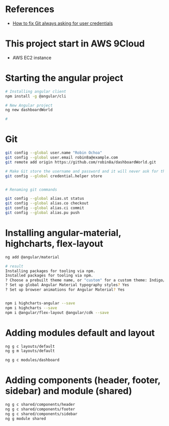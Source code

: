 # References
- [How to fix Git always asking for user credentials](https://www.freecodecamp.org/news/how-to-fix-git-always-asking-for-user-credentials/)

# This project start in AWS 9Cloud
- AWS EC2 instance

# Starting the angular project

```sh
# Installing angular client
npm install -g @angular/cli

# New Angular project
ng new dashboardWorld

# 
```


# Git
```sh
git config --global user.name "Robin Ochoa"
git config --global user.email robin8a@example.com
git remote add origin https://github.com/robin8a/dashboardWorld.git

# Make Git store the username and password and it will never ask for them.
git config --global credential.helper store


# Renaming git commands

git config --global alias.st status
git config --global alias.co checkout
git config --global alias.ci commit
git config --global alias.pu push

```

# Installing angular-material, highcharts, flex-layout

```sh
ng add @angular/material

# result
Installing packages for tooling via npm.
Installed packages for tooling via npm.
? Choose a prebuilt theme name, or "custom" for a custom theme: Indigo/Pink        [ Preview: https://material.angular.io?theme=indigo-pink ]
? Set up global Angular Material typography styles? Yes
? Set up browser animations for Angular Material? Yes


npm i highcharts-angular --save
npm i highcharts --save
npm i @angular/flex-layout @angular/cdk --save

```

# Adding modules default and layout

```sh
ng g c layouts/default
ng g m layouts/default

ng g c modules/dashboard

```

# Adding components (header, footer, sidebar) and module (shared)
```sh
ng g c shared/components/header
ng g c shared/components/footer
ng g c shared/components/sidebar
ng g module shared

```